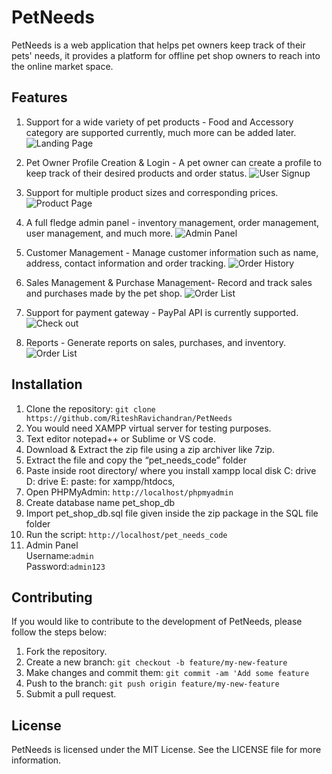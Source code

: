 # PetNeeds
PetNeeds is a web application that helps pet owners keep track of their pets' needs, it provides a platform for offline pet shop owners to reach into the online market space.

## Features
1. Support for a wide variety of pet products - Food and Accessory category are supported currently, much more can be added later.
![Landing Page](https://user-images.githubusercontent.com/72683075/227520885-32148720-22f2-494e-ba73-fa35ee38c0cb.png)

2. Pet Owner Profile Creation & Login - A pet owner can create a profile to keep track of their desired products and order status.
![User Signup](https://user-images.githubusercontent.com/72683075/227521041-41cc162e-6c35-4429-a9ca-29a0ef980874.png)

3. Support for multiple product sizes and corresponding prices.
![Product Page](https://user-images.githubusercontent.com/72683075/227521215-2249ad38-1317-47cf-b86d-1e62b445aee9.png)

4. A full fledge admin panel - inventory management, order management, user management, and much more.
![Admin Panel](https://user-images.githubusercontent.com/72683075/227521315-f218253f-2b10-4753-b8c6-e593f6058032.png)

5. Customer Management - Manage customer information such as name, address, contact information and order tracking.
![Order History](https://user-images.githubusercontent.com/72683075/227521461-a3c9c4d6-5403-4290-803e-1684755a593e.png)

6. Sales Management & Purchase Management- Record and track sales and purchases made by the pet shop.
![Order List](https://user-images.githubusercontent.com/72683075/227521750-395066e5-07b7-4ebb-a8e8-15f008fa8d99.png)

8. Support for payment gateway - PayPal API is currently supported.
![Check out](https://user-images.githubusercontent.com/72683075/227521866-6abd3b92-1d32-4ed5-93ba-350a9f046d71.png)

9. Reports - Generate reports on sales, purchases, and inventory.
![Order List](https://user-images.githubusercontent.com/72683075/227521750-395066e5-07b7-4ebb-a8e8-15f008fa8d99.png)

## Installation
1. Clone the repository:
``` git clone https://github.com/RiteshRavichandran/PetNeeds ```
2. You would need XAMPP virtual server for testing purposes.
3. Text editor notepad++ or Sublime or VS code.
4. Download & Extract the zip file using a zip archiver like 7zip.
5. Extract the file and copy the “pet_needs_code” folder
6. Paste inside root directory/ where you install xampp local disk C: drive D: drive E: paste: for xampp/htdocs,
7. Open PHPMyAdmin: 
``` http://localhost/phpmyadmin ```
9. Create database name pet_shop_db
10. Import pet_shop_db.sql file given inside the zip package in the SQL file folder
11. Run the script:
``` http://localhost/pet_needs_code ```
13. Admin Panel <br> Username:``` admin ``` <br> Password:``` admin123 ```

## Contributing
If you would like to contribute to the development of PetNeeds, please follow the steps below:
1. Fork the repository.
2. Create a new branch: 
``` git checkout -b feature/my-new-feature ```
3. Make changes and commit them:
``` git commit -am 'Add some feature ```
4. Push to the branch: 
``` git push origin feature/my-new-feature ```
5. Submit a pull request.

## License
PetNeeds is licensed under the MIT License. See the LICENSE file for more information.
